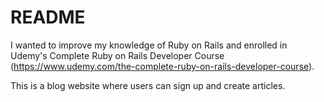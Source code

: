 # README

I wanted to improve my knowledge of Ruby on Rails and enrolled in Udemy's Complete Ruby on Rails Developer Course (https://www.udemy.com/the-complete-ruby-on-rails-developer-course).

This is a blog website where users can sign up and create articles.
